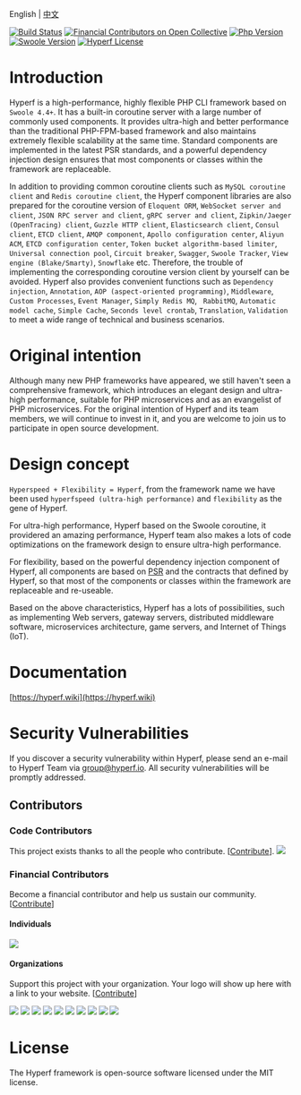 English | [中文](./README-CN.md)

[![Build Status](https://travis-ci.org/hyperf-cloud/hyperf.svg?branch=master)](https://travis-ci.org/hyperf-cloud/hyperf)
[![Financial Contributors on Open Collective](https://opencollective.com/hyperf/all/badge.svg?label=financial+contributors)](https://opencollective.com/hyperf) 
[![Php Version](https://img.shields.io/badge/php-%3E=7.2-brightgreen.svg?maxAge=2592000)](https://secure.php.net/)
[![Swoole Version](https://img.shields.io/badge/swoole-%3E=4.4-brightgreen.svg?maxAge=2592000)](https://github.com/swoole/swoole-src)
[![Hyperf License](https://img.shields.io/github/license/hyperf-cloud/hyperf.svg?maxAge=2592000)](https://github.com/hyperf-cloud/hyperf/blob/master/LICENSE)

# Introduction

Hyperf is a high-performance, highly flexible PHP CLI framework based on `Swoole 4.4+`. It has a built-in coroutine server with a large number of commonly used components. It provides ultra-high and better performance than the traditional PHP-FPM-based framework and also maintains extremely flexible scalability at the same time. Standard components are implemented in the latest PSR standards, and a powerful dependency injection design ensures that most components or classes within the framework are replaceable.

In addition to providing common coroutine clients such as `MySQL coroutine client` and `Redis coroutine client`, the Hyperf component libraries are also prepared for the coroutine version of `Eloquent ORM`, `WebSocket server and client`, `JSON RPC server and client`, `gRPC server and client`, `Zipkin/Jaeger (OpenTracing) client`, `Guzzle HTTP client`, `Elasticsearch client`, `Consul client`, `ETCD client`, `AMQP component`, `Apollo configuration center`, `Aliyun ACM`, `ETCD configuration center`, `Token bucket algorithm-based limiter`, `Universal connection pool`, `Circuit breaker`, `Swagger`, `Swoole Tracker`, `View engine (Blake/Smarty)`, `Snowflake` etc. Therefore, the trouble of implementing the corresponding coroutine version client by yourself can be avoided. Hyperf also provides convenient functions such as `Dependency injection`, `Annotation`, `AOP (aspect-oriented programming)`, `Middleware`, `Custom Processes`, `Event Manager`, `Simply Redis MQ`, ` RabbitMQ`, `Automatic model cache`, `Simple Cache`, `Seconds level crontab`, `Translation`, `Validation` to meet a wide range of technical and business scenarios.

# Original intention

Although many new PHP frameworks have appeared, we still haven't seen a comprehensive framework, which introduces an elegant design and ultra-high performance, suitable for PHP microservices and as an evangelist of PHP microservices. For the original intention of Hyperf and its team members, we will continue to invest in it, and you are welcome to join us to participate in open source development.

# Design concept

`Hyperspeed + Flexibility = Hyperf`, from the framework name we have been used `hyperfspeed (ultra-high performance)` and `flexibility` as the gene of Hyperf.

For ultra-high performance, Hyperf based on the Swoole coroutine, it providered an amazing performance, Hyperf team also makes a lots of code optimizations on the framework design to ensure ultra-high performance.   

For flexibility, based on the powerful dependency injection component  of Hyperf, all components are based on [PSR](https://www.php-fig.org/psr) and the contracts that defined by Hyperf, so that most of the components or classes within the framework are replaceable and re-useable.   

Based on the above characteristics, Hyperf has a lots of possibilities, such as implementing Web servers, gateway servers, distributed middleware software, microservices architecture, game servers, and Internet of Things (IoT).

# Documentation

[https://hyperf.wiki](https://hyperf.wiki)

# Security Vulnerabilities

If you discover a security vulnerability within Hyperf, please send an e-mail to Hyperf Team via group@hyperf.io. All security vulnerabilities will be promptly addressed.

## Contributors

### Code Contributors

This project exists thanks to all the people who contribute. [[Contribute](https://github.com/hyperf-cloud/hyperf/graphs/contributors)].
<a href="https://github.com/hyperf-cloud/hyperf/graphs/contributors"><img src="https://opencollective.com/hyperf/contributors.svg?width=890&button=false" /></a>

### Financial Contributors

Become a financial contributor and help us sustain our community. [[Contribute](https://opencollective.com/hyperf/contribute)]

#### Individuals

<a href="https://opencollective.com/hyperf"><img src="https://opencollective.com/hyperf/individuals.svg?width=890"></a>

#### Organizations

Support this project with your organization. Your logo will show up here with a link to your website. [[Contribute](https://opencollective.com/hyperf/contribute)]

<a href="https://opencollective.com/hyperf/organization/0/website"><img src="https://opencollective.com/hyperf/organization/0/avatar.svg"></a>
<a href="https://opencollective.com/hyperf/organization/1/website"><img src="https://opencollective.com/hyperf/organization/1/avatar.svg"></a>
<a href="https://opencollective.com/hyperf/organization/2/website"><img src="https://opencollective.com/hyperf/organization/2/avatar.svg"></a>
<a href="https://opencollective.com/hyperf/organization/3/website"><img src="https://opencollective.com/hyperf/organization/3/avatar.svg"></a>
<a href="https://opencollective.com/hyperf/organization/4/website"><img src="https://opencollective.com/hyperf/organization/4/avatar.svg"></a>
<a href="https://opencollective.com/hyperf/organization/5/website"><img src="https://opencollective.com/hyperf/organization/5/avatar.svg"></a>
<a href="https://opencollective.com/hyperf/organization/6/website"><img src="https://opencollective.com/hyperf/organization/6/avatar.svg"></a>
<a href="https://opencollective.com/hyperf/organization/7/website"><img src="https://opencollective.com/hyperf/organization/7/avatar.svg"></a>
<a href="https://opencollective.com/hyperf/organization/8/website"><img src="https://opencollective.com/hyperf/organization/8/avatar.svg"></a>
<a href="https://opencollective.com/hyperf/organization/9/website"><img src="https://opencollective.com/hyperf/organization/9/avatar.svg"></a>

# License

The Hyperf framework is open-source software licensed under the MIT license.
